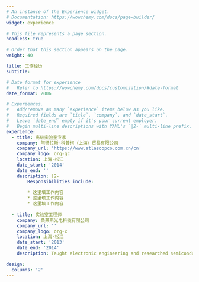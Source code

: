 ```yaml
---
# An instance of the Experience widget.
# Documentation: https://wowchemy.com/docs/page-builder/
widget: experience

# This file represents a page section.
headless: true

# Order that this section appears on the page.
weight: 40

title: 工作经历
subtitle:

# Date format for experience
#   Refer to https://wowchemy.com/docs/customization/#date-format
date_format: 2006

# Experiences.
#   Add/remove as many `experience` items below as you like.
#   Required fields are `title`, `company`, and `date_start`.
#   Leave `date_end` empty if it's your current employer.
#   Begin multi-line descriptions with YAML's `|2-` multi-line prefix.
experience:
  - title: 高级实验室专家
    company: 阿特拉斯·科普柯（上海）贸易有限公司
    company_url: 'https://www.atlascopco.com.cn/cn'
    company_logo: org-gc
    location: 上海·松江
    date_start: '2014'
    date_end: ''
    description: |2-
        Responsibilities include:
        
        * 这里填工作内容
        * 这里填工作内容
        * 这里填工作内容
        
  - title: 实验室工程师
    company: 桑莱斯光电科技有限公司
    company_url: ''
    company_logo: org-x
    location: 上海·松江
    date_start: '2013'
    date_end: '2014'
    description: Taught electronic engineering and researched semiconductor physics.

design:
  columns: '2'
---
```

